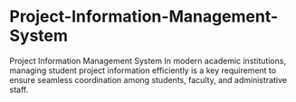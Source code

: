 # Project-Information-Management-System
Project Information Management System  In modern academic institutions, managing student project information  efficiently is a key requirement to ensure seamless coordination among students,  faculty, and administrative staff. 
